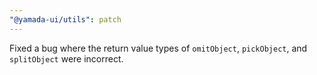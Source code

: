 ```yaml
---
"@yamada-ui/utils": patch
---
```


Fixed a bug where the return value types of `omitObject`, `pickObject`, and `splitObject` were incorrect.

